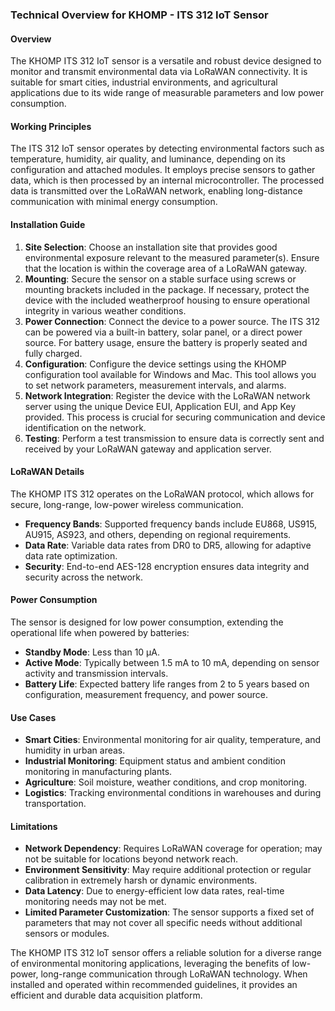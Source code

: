 ### Technical Overview for KHOMP - ITS 312 IoT Sensor

#### Overview
The KHOMP ITS 312 IoT sensor is a versatile and robust device designed to monitor and transmit environmental data via LoRaWAN connectivity. It is suitable for smart cities, industrial environments, and agricultural applications due to its wide range of measurable parameters and low power consumption.

#### Working Principles
The ITS 312 IoT sensor operates by detecting environmental factors such as temperature, humidity, air quality, and luminance, depending on its configuration and attached modules. It employs precise sensors to gather data, which is then processed by an internal microcontroller. The processed data is transmitted over the LoRaWAN network, enabling long-distance communication with minimal energy consumption.

#### Installation Guide
1. **Site Selection**: Choose an installation site that provides good environmental exposure relevant to the measured parameter(s). Ensure that the location is within the coverage area of a LoRaWAN gateway.
2. **Mounting**: Secure the sensor on a stable surface using screws or mounting brackets included in the package. If necessary, protect the device with the included weatherproof housing to ensure operational integrity in various weather conditions.
3. **Power Connection**: Connect the device to a power source. The ITS 312 can be powered via a built-in battery, solar panel, or a direct power source. For battery usage, ensure the battery is properly seated and fully charged.
4. **Configuration**: Configure the device settings using the KHOMP configuration tool available for Windows and Mac. This tool allows you to set network parameters, measurement intervals, and alarms.
5. **Network Integration**: Register the device with the LoRaWAN network server using the unique Device EUI, Application EUI, and App Key provided. This process is crucial for securing communication and device identification on the network.
6. **Testing**: Perform a test transmission to ensure data is correctly sent and received by your LoRaWAN gateway and application server.

#### LoRaWAN Details
The KHOMP ITS 312 operates on the LoRaWAN protocol, which allows for secure, long-range, low-power wireless communication.
- **Frequency Bands**: Supported frequency bands include EU868, US915, AU915, AS923, and others, depending on regional requirements.
- **Data Rate**: Variable data rates from DR0 to DR5, allowing for adaptive data rate optimization.
- **Security**: End-to-end AES-128 encryption ensures data integrity and security across the network.
  
#### Power Consumption
The sensor is designed for low power consumption, extending the operational life when powered by batteries:
- **Standby Mode**: Less than 10 μA.
- **Active Mode**: Typically between 1.5 mA to 10 mA, depending on sensor activity and transmission intervals.
- **Battery Life**: Expected battery life ranges from 2 to 5 years based on configuration, measurement frequency, and power source.

#### Use Cases
- **Smart Cities**: Environmental monitoring for air quality, temperature, and humidity in urban areas.
- **Industrial Monitoring**: Equipment status and ambient condition monitoring in manufacturing plants.
- **Agriculture**: Soil moisture, weather conditions, and crop monitoring.
- **Logistics**: Tracking environmental conditions in warehouses and during transportation.

#### Limitations
- **Network Dependency**: Requires LoRaWAN coverage for operation; may not be suitable for locations beyond network reach.
- **Environment Sensitivity**: May require additional protection or regular calibration in extremely harsh or dynamic environments.
- **Data Latency**: Due to energy-efficient low data rates, real-time monitoring needs may not be met.
- **Limited Parameter Customization**: The sensor supports a fixed set of parameters that may not cover all specific needs without additional sensors or modules.
  
The KHOMP ITS 312 IoT sensor offers a reliable solution for a diverse range of environmental monitoring applications, leveraging the benefits of low-power, long-range communication through LoRaWAN technology. When installed and operated within recommended guidelines, it provides an efficient and durable data acquisition platform.